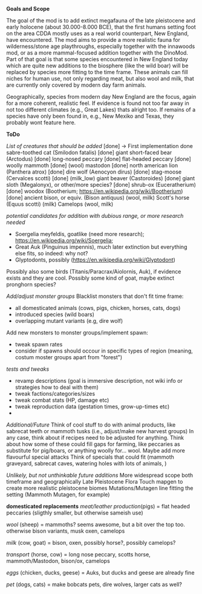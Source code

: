 **Goals and Scope**

The goal of the mod is to add extinct megafauna of the late pleistocene and early holocene (about 30.000-8.000 BCE), that the first humans setting foot on the area CDDA mostly uses as a real world counterpart, New England, have encountered.
The mod aims to provide a more realistic fauna for wilderness/stone age playthroughs, especially together with the innawoods mod, or as a more mammal-focused addition together with the DinoMod. Part of that goal is that some species encountered in New England today which are quite new additions to the biosphere (like the wild boar) will be replaced by species more fitting to the time frame. These animals can fill niches for human use, not only regarding meat, but also wool and milk, that are currently only covered by modern day farm animals.

Geographically, species from modern day New England are the focus, again for a more coherent, realistic feel. If evidence is found not too far away in not too different climates (e.g., Great Lakes) thats alright too. If remains of a species have only been found in, e.g., New Mexiko and Texas, they probably wont feature here.

**ToDo**

*List of creatures that should be added*
[done] -> First implementation done 
sabre-toothed cat (Smilodon fatalis) [done]
giant short-faced bear (Arctodus) [done]
long-nosed peccary [done]
flat-headed peccary [done]
woolly mammoth [done] (wool)
mastodon [done]
north american lion (Panthera atrox) [done]
dire wolf (Aenocyon dirus) [done]
stag-moose (Cervalces scotti) [done] (milk_low)
giant beaver (Castoroides) [done]
giant sloth (Megalonyx), or other/more species? [done]
shrub-ox (Euceratherium) [done]
woodox (Bootherium; https://en.wikipedia.org/wiki/Bootherium) [done]
ancient bison, or equiv. (Bison antiquus) (wool, milk)
Scott's horse (Equus scotti) (milk)
Camelops (wool, milk)

*potential candidates for addition with dubious range, or more research needed*
- Soergelia meyfeldis, goatlike (need more research); https://en.wikipedia.org/wiki/Soergelia;
- Great Auk (Pinguinus impennis), much later extinction but everything else fits, so indeed: why not?
- Glyptodonts, possibly (https://en.wikipedia.org/wiki/Glyptodont)

Possibly also some birds (Titanis/Paracrax/Aiolornis, Auk), if evidence exists and they are cool.
Possibly some kind of goat, maybe extinct pronghorn species?



*Add/adjust monster groups*
Blacklist monsters that don't fit time frame:
- all domesticated animals (cows, pigs, chicken, horses, cats, dogs)
- introduced species (wild boars)
- overlapping mutant variants (e.g, dire wolf)


Add new monsters to monster groups/implement spawn:
- tweak spawn rates
- consider if spawns should occour in specific types of region (meaning, costum moster groups apart from "forest")


*tests and tweaks*
- revamp descriptions (goal is immersive description, not wiki info or strategies how to deal with them)
- tweak factions/categories/sizes
- tweak combat stats (HP, damage etc)
- tweak reproduction data (gestation times, grow-up-times etc)
-  


*Additional/Future*
Think of cool stuff to do with animal products, like sabrecat teeth or mammoth tusks (i.e., adjust/make new harvest groups)
In any case, think about if recipes need to be adjusted for anything.
Think about how some of these could fill gaps for farming, like peccaries as substitute for pig/boars, or anything woolly for... wool.
Maybe add more flavourful special attacks
Think of specials that could fit (mammoth graveyard, sabrecat caves, watering holes with lots of animals, )

*Unlikely, but not unthinkable future additions*
More widespread scope both timeframe and geographically
Late Pleistocene Flora
Touch mapgen to create more realistic pleistocene biomes
Mutations/Mutagen line fitting the setting (Mammoth Mutagen, for example)

**domesticated replacements**
*meat/leather production*(pigs) = flat headed peccaries (sligthly smaller, but otherwise sameish use)

*wool* (sheep) = mammoths? seems awesome, but a bit over the top too. otherwise bison variants, musk oxen, camelops

*milk* (cow, goat) = bison, oxen, possibly horse?, possibly camelops?

*transport* (horse, cow) = long nose peccary, scotts horse, mammoth/Mastodon, bison/ox, camelops

*eggs* (chicken, ducks, geese) = Auks, but ducks and geese are already fine

*pet* (dogs, cats) = make bobcats pets, dire wolves, larger cats as well?